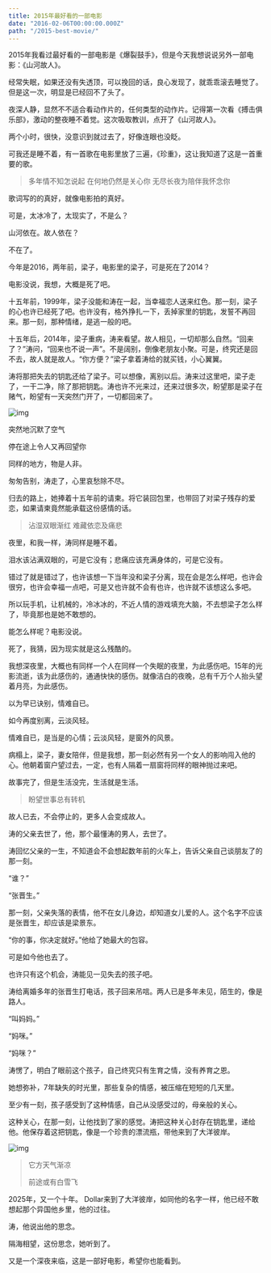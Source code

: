 ```yaml
---
title: 2015年最好看的一部电影
date: "2016-02-06T00:00:00.000Z"
path: "/2015-best-movie/"
---
```


2015年我看过最好看的一部电影是《爆裂鼓手》，但是今天我想说说另外一部电影：《山河故人》。

经常失眠，如果还没有失透顶，可以挽回的话，良心发现了，就乖乖滚去睡觉了。但是这一次，明显是已经回不了头了。

夜深人静，显然不不适合看动作片的，任何类型的动作片。记得第一次看《搏击俱乐部》，激动的整夜睡不着觉。这次吸取教训，点开了《山河故人》。

两个小时，很快，没意识到就过去了，好像连眼也没眨。

可我还是睡不着，有一首歌在电影里放了三遍，《珍重》，这让我知道了这是一首重要的歌。

> 多年情不知怎说起
> 在何地仍然是关心你
> 无尽长夜为陪伴我怀念你

歌词写的的真好，就像电影拍的真好。

可是，太冰冷了，太现实了，不是么？

山河依在。故人依在？

不在了。

今年是2016，两年前，梁子，电影里的梁子，可是死在了2014？

电影没说，我想，大概是死了吧。

十五年前，1999年，梁子没能和涛在一起，当幸福恋人送来红色。那一刻，梁子的心也许已经死了吧。也许没有，格外挣扎一下，丢掉家里的钥匙，发誓不再回来。那一刻，那种情绪，是逃一般的吧。

十五年后，2014年，梁子重病，涛来看望。故人相见，一切却那么自然。“回来了？”涛问，“回来也不说一声”。不是阔别，倒像老朋友小聚。可是，终究还是回不去，故人就是故人。“你方便？”梁子拿着涛给的就买钱，小心翼翼。

涛将那把失去的钥匙还给了梁子。可以想像，离别以后。涛来过这里吧，梁子走了，一干二净，除了那把钥匙。涛也许不光来过，还来过很多次，盼望那是梁子在赌气，盼望有一天突然门开了，一切都回来了。

![img](http://mmbiz.qpic.cn/mmbiz/sDIkK1XKf5MozWRB8zCS6tHhrPx4TdDAEczjbgq8ic3QRfI8kLawx4NBzZXHAG8KVDJWwH47xFHP685fh8HHBZw/640?wx_fmt=jpeg&tp=webp&wxfrom=5&wx_lazy=1)

突然地沉默了空气

停在途上令人又再回望你

同样的地方，物是人非。

匆匆告别，涛走了，心里哀愁除不尽。

归去的路上，她捧着十五年前的请柬。将它装回包里，也带回了对梁子残存的爱恋，如果请柬竟然能承载这份感情的话。

> 沾湿双眼渐红
> 难藏依恋及痛悲

夜里，和我一样，涛同样是睡不着。

泪水该沾满双眼的，可是它没有；悲痛应该充满身体的，可是它没有。

错过了就是错过了，也许该想一下当年没和梁子分离，现在会是怎么样吧，也许会很穷，也许会幸福一点吧，可是又也许就不会有也许，也许就不该想这么多吧。

所以玩手机，让机械的，冷冰冰的，不近人情的游戏填充大脑，不去想梁子怎么样了，毕竟那也是她不敢想的。

能怎么样呢？电影没说。

死了，我猜，因为现实就是这么残酷的。

我想深夜里，大概也有同样一个人在同样一个失眠的夜里，为此感伤吧。15年的光影流逝，该为此感伤的，通通快快的感伤。就像洁白的夜晚，总有千万个人抬头望着月亮，为此感伤。

以为早已诀别，情难自已。

如今再度别离，云淡风轻。

情难自已，是当是的心情；云淡风轻，是窗外的风景。

病榻上，梁子，妻女陪伴，但是我想，那一刻必然有另一个女人的影响闯入他的心。他朝着窗户望过去，一定，也有人隔着一扇窗将同样的眼神抛过来吧。

故事完了，但是生活没完，生活就是生活。

> 盼望世事总有转机

故人已去，不会停止的，更多人会变成故人。

涛的父亲去世了，他，那个最懂涛的男人，去世了。

涛回忆父亲的一生，不知道会不会想起数年前的火车上，告诉父亲自己谈朋友了的那一刻。

“谁？”

“张晋生。”

那一刻，父亲失落的表情，他不在女儿身边，却知道女儿爱的人。这个名字不应该是张晋生，却应该是梁景东。

“你的事，你决定就好。”他给了她最大的包容。

可是如今他也去了。

也许只有这个机会，涛能见一见失去的孩子吧。

涛给离婚多年的张晋生打电话，孩子回来吊唁。两人已是多年未见，陌生的，像是路人。

“叫妈妈。”

“妈咪。”

“妈咪？”

涛愣了，明白了眼前这个孩子，自己终究只有生育之情，没有养育之恩。

她想弥补，7年缺失的时光里，那些复杂的情感，被压缩在短短的几天里。

至少有一刻，孩子感受到了这种情感，自己从没感受过的，母亲般的关心。

这种关心，在那一刻，让他找到了家的感觉。涛把这种关心封存在钥匙里，递给他。他保存着这把钥匙，像是一个珍贵的漂流瓶，带他来到了大洋彼岸。

![img](http://mmbiz.qpic.cn/mmbiz/sDIkK1XKf5MozWRB8zCS6tHhrPx4TdDAg0hTm862ek1WhelAiaj6ic46TWh843omAHNvpIYstbe7V1s3OpmWzN9Q/640?wx_fmt=jpeg&tp=webp&wxfrom=5&wx_lazy=1)

> 它方天气渐凉
>
> 前途或有白雪飞

2025年，又一个十年。 Dollar来到了大洋彼岸，如同他的名字一样，他已经不敢想起那个异国他乡里，他的过往。

涛，他说出他的思念。

隔海相望，这份思念，她听到了。

又是一个深夜来临，这是一部好电影，希望你也能看到。
